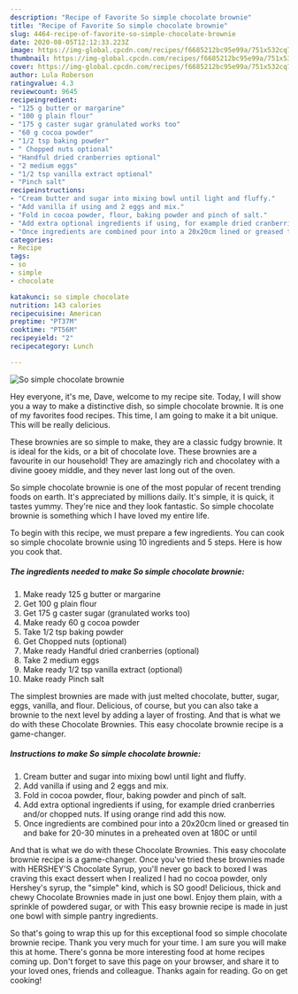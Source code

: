 ```yaml
---
description: "Recipe of Favorite So simple chocolate brownie"
title: "Recipe of Favorite So simple chocolate brownie"
slug: 4464-recipe-of-favorite-so-simple-chocolate-brownie
date: 2020-08-05T12:12:33.223Z
image: https://img-global.cpcdn.com/recipes/f6685212bc95e99a/751x532cq70/so-simple-chocolate-brownie-recipe-main-photo.jpg
thumbnail: https://img-global.cpcdn.com/recipes/f6685212bc95e99a/751x532cq70/so-simple-chocolate-brownie-recipe-main-photo.jpg
cover: https://img-global.cpcdn.com/recipes/f6685212bc95e99a/751x532cq70/so-simple-chocolate-brownie-recipe-main-photo.jpg
author: Lula Roberson
ratingvalue: 4.3
reviewcount: 9645
recipeingredient:
- "125 g butter or margarine"
- "100 g plain flour"
- "175 g caster sugar granulated works too"
- "60 g cocoa powder"
- "1/2 tsp baking powder"
- " Chopped nuts optional"
- "Handful dried cranberries optional"
- "2 medium eggs"
- "1/2 tsp vanilla extract optional"
- "Pinch salt"
recipeinstructions:
- "Cream butter and sugar into mixing bowl until light and fluffy."
- "Add vanilla if using and 2 eggs and mix."
- "Fold in cocoa powder, flour, baking powder and pinch of salt."
- "Add extra optional ingredients if using, for example dried cranberries and/or chopped nuts. If using orange rind add this now."
- "Once ingredients are combined pour into a 20x20cm lined or greased tin and bake for 20-30 minutes in a preheated oven at 180C or until"
categories:
- Recipe
tags:
- so
- simple
- chocolate

katakunci: so simple chocolate 
nutrition: 143 calories
recipecuisine: American
preptime: "PT37M"
cooktime: "PT56M"
recipeyield: "2"
recipecategory: Lunch

---
```



![So simple chocolate brownie](https://img-global.cpcdn.com/recipes/f6685212bc95e99a/751x532cq70/so-simple-chocolate-brownie-recipe-main-photo.jpg)

Hey everyone, it's me, Dave, welcome to my recipe site. Today, I will show you a way to make a distinctive dish, so simple chocolate brownie. It is one of my favorites food recipes. This time, I am going to make it a bit unique. This will be really delicious.

These brownies are so simple to make, they are a classic fudgy brownie. It is ideal for the kids, or a bit of chocolate love. These brownies are a favourite in our household! They are amazingly rich and chocolatey with a divine gooey middle, and they never last long out of the oven.

So simple chocolate brownie is one of the most popular of recent trending foods on earth. It's appreciated by millions daily. It's simple, it is quick, it tastes yummy. They're nice and they look fantastic. So simple chocolate brownie is something which I have loved my entire life.


To begin with this recipe, we must prepare a few ingredients. You can cook so simple chocolate brownie using 10 ingredients and 5 steps. Here is how you cook that.

<!--inarticleads1-->

##### The ingredients needed to make So simple chocolate brownie:

1. Make ready 125 g butter or margarine
1. Get 100 g plain flour
1. Get 175 g caster sugar (granulated works too)
1. Make ready 60 g cocoa powder
1. Take 1/2 tsp baking powder
1. Get  Chopped nuts (optional)
1. Make ready Handful dried cranberries (optional)
1. Take 2 medium eggs
1. Make ready 1/2 tsp vanilla extract (optional)
1. Make ready Pinch salt


The simplest brownies are made with just melted chocolate, butter, sugar, eggs, vanilla, and flour. Delicious, of course, but you can also take a brownie to the next level by adding a layer of frosting. And that is what we do with these Chocolate Brownies. This easy chocolate brownie recipe is a game-changer. 

<!--inarticleads2-->

##### Instructions to make So simple chocolate brownie:

1. Cream butter and sugar into mixing bowl until light and fluffy.
1. Add vanilla if using and 2 eggs and mix.
1. Fold in cocoa powder, flour, baking powder and pinch of salt.
1. Add extra optional ingredients if using, for example dried cranberries and/or chopped nuts. If using orange rind add this now.
1. Once ingredients are combined pour into a 20x20cm lined or greased tin and bake for 20-30 minutes in a preheated oven at 180C or until


And that is what we do with these Chocolate Brownies. This easy chocolate brownie recipe is a game-changer. Once you&#39;ve tried these brownies made with HERSHEY&#39;S Chocolate Syrup, you&#39;ll never go back to boxed I was craving this exact dessert when I realized I had no cocoa powder, only Hershey&#39;s syrup, the &#34;simple&#34; kind, which is SO good! Delicious, thick and chewy Chocolate Brownies made in just one bowl. Enjoy them plain, with a sprinkle of powdered sugar, or with This easy brownie recipe is made in just one bowl with simple pantry ingredients. 

So that's going to wrap this up for this exceptional food so simple chocolate brownie recipe. Thank you very much for your time. I am sure you will make this at home. There's gonna be more interesting food at home recipes coming up. Don't forget to save this page on your browser, and share it to your loved ones, friends and colleague. Thanks again for reading. Go on get cooking!
